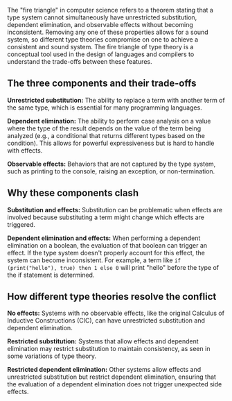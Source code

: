 The "fire triangle" in computer science refers to a theorem stating that a type system cannot simultaneously have unrestricted substitution, dependent elimination, and observable effects without becoming inconsistent. Removing any one of these properties allows for a sound system, so different type theories compromise on one to achieve a consistent and sound system. The fire triangle of type theory is a conceptual tool used in the design of languages and compilers to understand the trade-offs between these features.

## The three components and their trade-offs

**Unrestricted substitution:** The ability to replace a term with another term of the same type, which is essential for many programming languages.

**Dependent elimination:** The ability to perform case analysis on a value where the type of the result depends on the value of the term being analyzed (e.g., a conditional that returns different types based on the condition). This allows for powerful expressiveness but is hard to handle with effects.

**Observable effects:** Behaviors that are not captured by the type system, such as printing to the console, raising an exception, or non-termination.

## Why these components clash

**Substitution and effects:** Substitution can be problematic when effects are involved because substituting a term might change which effects are triggered.

**Dependent elimination and effects:** When performing a dependent elimination on a boolean, the evaluation of that boolean can trigger an effect. If the type system doesn't properly account for this effect, the system can become inconsistent. For example, a term like `if (print("hello"), true) then 1 else 0` will print "hello" before the type of the if statement is determined.

## How different type theories resolve the conflict

**No effects:** Systems with no observable effects, like the original Calculus of Inductive Constructions (CIC), can have unrestricted substitution and dependent elimination.

**Restricted substitution:** Systems that allow effects and dependent elimination may restrict substitution to maintain consistency, as seen in some variations of type theory.

**Restricted dependent elimination:** Other systems allow effects and unrestricted substitution but restrict dependent elimination, ensuring that the evaluation of a dependent elimination does not trigger unexpected side effects.